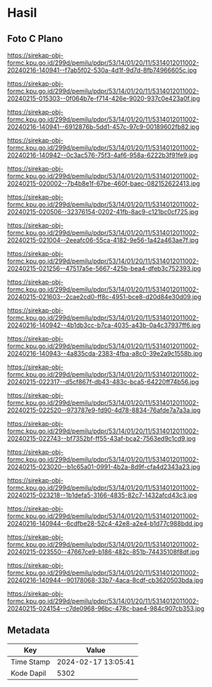 # Hasil

## Foto C Plano

https://sirekap-obj-formc.kpu.go.id/299d/pemilu/pdpr/53/14/01/20/11/5314012011002-20240216-140941--f7ab5f02-530a-4d1f-9d7d-8fb74966605c.jpg

https://sirekap-obj-formc.kpu.go.id/299d/pemilu/pdpr/53/14/01/20/11/5314012011002-20240215-015303--0f064b7e-f714-426e-9020-937c0e423a0f.jpg

https://sirekap-obj-formc.kpu.go.id/299d/pemilu/pdpr/53/14/01/20/11/5314012011002-20240216-140941--6912876b-5dd1-457c-97c9-00189602fb82.jpg

https://sirekap-obj-formc.kpu.go.id/299d/pemilu/pdpr/53/14/01/20/11/5314012011002-20240216-140942--0c3ac576-75f3-4af6-958a-6222b3f91fe9.jpg

https://sirekap-obj-formc.kpu.go.id/299d/pemilu/pdpr/53/14/01/20/11/5314012011002-20240215-020002--7b4b8e1f-67be-460f-baec-082152622413.jpg

https://sirekap-obj-formc.kpu.go.id/299d/pemilu/pdpr/53/14/01/20/11/5314012011002-20240215-020506--32376154-0202-41fb-8ac9-c121bc0cf725.jpg

https://sirekap-obj-formc.kpu.go.id/299d/pemilu/pdpr/53/14/01/20/11/5314012011002-20240215-021004--2eeafc06-55ca-4182-9e56-1a42a463ae7f.jpg

https://sirekap-obj-formc.kpu.go.id/299d/pemilu/pdpr/53/14/01/20/11/5314012011002-20240215-021256--47517a5e-5667-425b-bea4-dfeb3c752393.jpg

https://sirekap-obj-formc.kpu.go.id/299d/pemilu/pdpr/53/14/01/20/11/5314012011002-20240215-021603--2cae2cd0-ff8c-4951-bce8-d20d84e30d09.jpg

https://sirekap-obj-formc.kpu.go.id/299d/pemilu/pdpr/53/14/01/20/11/5314012011002-20240216-140942--4b1db3cc-b7ca-4035-a43b-0a4c37937ff6.jpg

https://sirekap-obj-formc.kpu.go.id/299d/pemilu/pdpr/53/14/01/20/11/5314012011002-20240216-140943--4a835cda-2383-4fba-a8c0-39e2a9c1558b.jpg

https://sirekap-obj-formc.kpu.go.id/299d/pemilu/pdpr/53/14/01/20/11/5314012011002-20240215-022317--d5cf867f-db43-483c-bca5-64220ff74b56.jpg

https://sirekap-obj-formc.kpu.go.id/299d/pemilu/pdpr/53/14/01/20/11/5314012011002-20240215-022520--973787e9-fd90-4d78-8834-76afde7a7a3a.jpg

https://sirekap-obj-formc.kpu.go.id/299d/pemilu/pdpr/53/14/01/20/11/5314012011002-20240215-022743--bf7352bf-ff55-43af-bca2-7563ed9c1cd9.jpg

https://sirekap-obj-formc.kpu.go.id/299d/pemilu/pdpr/53/14/01/20/11/5314012011002-20240215-023020--b1c65a01-0991-4b2a-8d9f-cfa4d2343a23.jpg

https://sirekap-obj-formc.kpu.go.id/299d/pemilu/pdpr/53/14/01/20/11/5314012011002-20240215-023218--1b1defa5-3166-4835-82c7-1432afcd43c3.jpg

https://sirekap-obj-formc.kpu.go.id/299d/pemilu/pdpr/53/14/01/20/11/5314012011002-20240216-140944--6cdfbe28-52c4-42e8-a2e4-b1d77c988bdd.jpg

https://sirekap-obj-formc.kpu.go.id/299d/pemilu/pdpr/53/14/01/20/11/5314012011002-20240215-023550--47667ce9-b186-482c-851b-74435108f8df.jpg

https://sirekap-obj-formc.kpu.go.id/299d/pemilu/pdpr/53/14/01/20/11/5314012011002-20240216-140944--90178068-33b7-4aca-8cdf-cb3620503bda.jpg

https://sirekap-obj-formc.kpu.go.id/299d/pemilu/pdpr/53/14/01/20/11/5314012011002-20240215-024154--c7de0968-96bc-478c-bae4-984c907cb353.jpg


## Metadata

| Key        | Value               |
| ---------- | ------------------- |
| Time Stamp | 2024-02-17 13:05:41 |
| Kode Dapil | 5302                |




